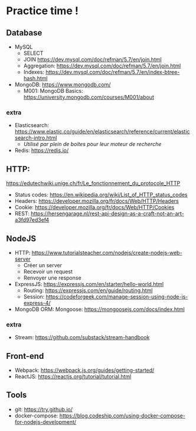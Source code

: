 # Practice time !

## Database
- MySQL
  - SELECT
  - JOIN https://dev.mysql.com/doc/refman/5.7/en/join.html
  - Aggregation: https://dev.mysql.com/doc/refman/5.7/en/join.html
  - Indexes: https://dev.mysql.com/doc/refman/5.7/en/index-btree-hash.html
- MongoDB: https://www.mongodb.com/
  - M001: MongoDB Basics: https://university.mongodb.com/courses/M001/about
### extra
- Elasticsearch: https://www.elastic.co/guide/en/elasticsearch/reference/current/elasticsearch-intro.html
  - *Utilisé par plein de boites pour leur moteur de recherche*
- Redis: https://redis.io/

## HTTP: 
https://edutechwiki.unige.ch/fr/Le_fonctionnement_du_protocole_HTTP
- Status codes: https://en.wikipedia.org/wiki/List_of_HTTP_status_codes
- Headers: https://developer.mozilla.org/fr/docs/Web/HTTP/Headers
- Cookie: https://developer.mozilla.org/fr/docs/Web/HTTP/Cookies
- REST: https://hersengarage.nl/rest-api-design-as-a-craft-not-an-art-a3fd97ed3ef4

## NodeJS
- HTTP: https://www.tutorialsteacher.com/nodejs/create-nodejs-web-server
  - Créer un server
  - Recevoir un request
  - Renvoyer une response
- ExpressJS: https://expressjs.com/en/starter/hello-world.html
  - Routing: https://expressjs.com/en/guide/routing.html
  - Session: https://codeforgeek.com/manage-session-using-node-js-express-4/
- MongoDB ORM: Mongoose: https://mongoosejs.com/docs/index.html
### extra
- Stream: https://github.com/substack/stream-handbook

## Front-end
- Webpack: https://webpack.js.org/guides/getting-started/
- ReactJS: https://reactjs.org/tutorial/tutorial.html

## Tools
- git: https://try.github.io/
- docker-compose: https://blog.codeship.com/using-docker-compose-for-nodejs-development/
